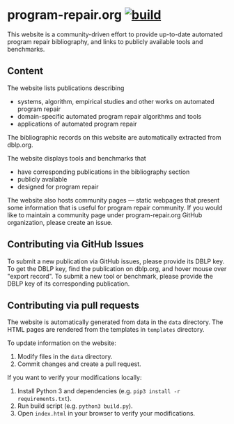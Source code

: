 # program-repair.org [![build](https://github.com/program-repair/program-repair.github.io/actions/workflows/build.yml/badge.svg)](https://github.com/program-repair/program-repair.github.io/actions/workflows/build.yml)

This website is a community-driven effort to provide up-to-date automated program repair bibliography, and links to publicly available tools and benchmarks.

## Content ##

The website lists publications describing

* systems, algorithm, empirical studies and other works on automated program repair
* domain-specific automated program repair algorithms and tools
* applications of automated program repair

The bibliographic records on this website are automatically extracted from dblp.org.

The website displays tools and benchmarks that

* have corresponding publications in the bibliography section
* publicly available
* designed for program repair

The website also hosts community pages &mdash; static webpages that present some information that is useful for program repair community.
If you would like to maintain a community page under program-repair.org GitHub organization, please create an issue.

## Contributing via GitHub Issues ##

To submit a new publication via GitHub issues, please provide its DBLP key. To get the DBLP key, find the publication on dblp.org, and hover mouse over "export record". To submit a new tool or benchmark, please provide the DBLP key of its corresponding publication.

## Contributing via pull requests ##

The website is automatically generated from data in the `data` directory. The HTML pages are rendered from the templates in `templates` directory.

To update information on the website:
1. Modify files in the `data` directory.
2. Commit changes and create a pull request.

If you want to verify your modifications locally:
1. Install Python 3 and dependencies (e.g. `pip3 install -r requirements.txt`).
2. Run build script (e.g. `python3 build.py`).
3. Open `index.html` in your browser to verify your modifications.
